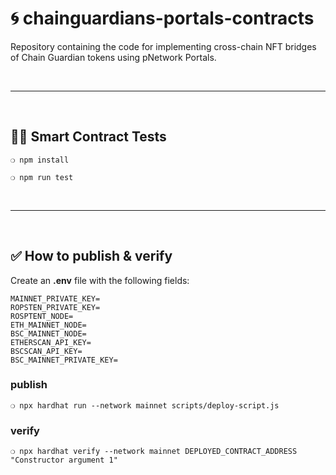 # :cyclone: chainguardians-portals-contracts

Repository containing the code for implementing cross-chain NFT bridges of Chain Guardian tokens using pNetwork Portals.

&nbsp;

***

&nbsp;

## :guardsman: Smart Contract Tests

```
❍ npm install
```

```
❍ npm run test
```


&nbsp;

***

&nbsp;

## :white_check_mark: How to publish & verify

Create an __.env__ file with the following fields:

```
MAINNET_PRIVATE_KEY=
ROPSTEN_PRIVATE_KEY=
ROSPTENT_NODE=
ETH_MAINNET_NODE=
BSC_MAINNET_NODE=
ETHERSCAN_API_KEY=
BSCSCAN_API_KEY=
BSC_MAINNET_PRIVATE_KEY=
```


### publish


```
❍ npx hardhat run --network mainnet scripts/deploy-script.js
```

### verify

```
❍ npx hardhat verify --network mainnet DEPLOYED_CONTRACT_ADDRESS "Constructor argument 1"
```
